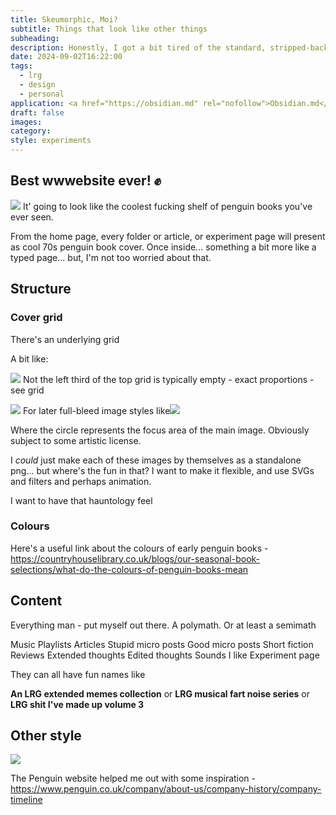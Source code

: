 ```yaml
---
title: Skeumorphic, Moi?
subtitle: Things that look like other things
subheading: 
description: Honestly, I got a bit tired of the standard, stripped-back personal blog style. Why not have fun? There's little enough fun on the web as it happens.
date: 2024-09-02T16:22:00
tags:
  - lrg
  - design
  - personal
application: <a href="https://obsidian.md" rel="nofollow">Obsidian.md</a>
draft: false
images: 
category: 
style: experiments
---
```


## Best wwwebsite ever! ✊
 
 ![](penguin_covers.png)
It' going to look like the coolest fucking shelf of penguin books you've ever seen. 

From the home page, every folder or article, or experiment page will present as cool 70s penguin book cover. Once inside... something a bit more like a typed page... but, I'm  not too worried about that.

## Structure

### Cover grid

There's an underlying grid


A bit like:

![](penguin_grid_example.png)
Not the left third of the top grid is typically empty - exact proportions - see grid

![](redesign_cover_grid.png)
For later full-bleed image styles like![](penguin_70s_sci-fi_covers.png)

Where the circle represents the focus area of the main image. Obviously subject to some artistic license.

I _could_ just make each of these images by themselves as a standalone png... but where's the fun in that? I want to make it flexible, and use SVGs and filters and perhaps animation.

I want to have that hauntology feel

### Colours

Here's a useful link about the colours of early penguin books - https://countryhouselibrary.co.uk/blogs/our-seasonal-book-selections/what-do-the-colours-of-penguin-books-mean



## Content

Everything man - put myself out there. A polymath. Or at least a semimath

Music
Playlists
Articles
Stupid micro posts
Good micro posts
Short fiction
Reviews
Extended thoughts
Edited thoughts
Sounds I like
Experiment page

They can all have fun names like

**An LRG extended memes collection**
or
**LRG musical fart noise series**
or
**LRG shit I've made up volume 3** 

## Other style

![](penguin_more_cover_examples.png)

The Penguin website helped me out with some inspiration - https://www.penguin.co.uk/company/about-us/company-history/company-timeline

